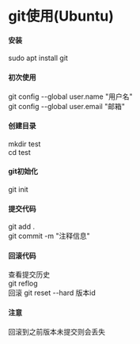 # git使用(Ubuntu)

#### 安装
sudo apt install git 
#### 初次使用
git config --global user.name "用户名"  
git config --global user.email "邮箱"  
#### 创建目录
mkdir test  
cd test  
#### git初始化
git init  
#### 提交代码
git add .  
git commit -m "注释信息"  
#### 回滚代码
查看提交历史  
git reflog  
回滚
git reset --hard 版本id  
#### 注意
回滚到之前版本未提交则会丢失  



